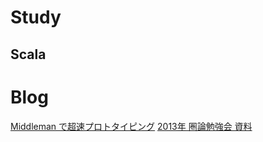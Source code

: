 # Study

## Scala



# Blog
[Middleman で超速プロトタイピング](http://dev.classmethod.jp/tool/middleman-supersonic-01-try-middleman/)
[2013年 圏論勉強会 資料](http://nineties.github.io/category-seminar/#/)
